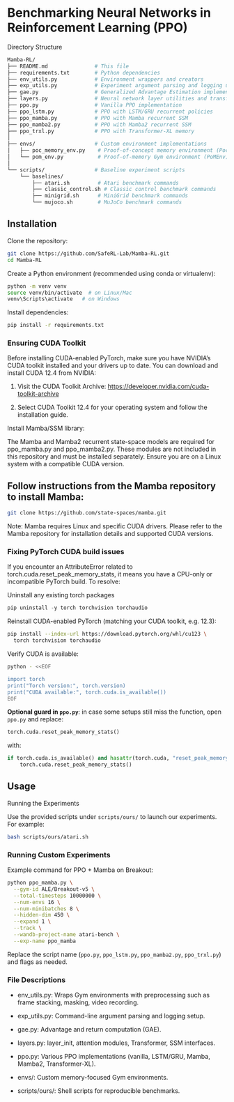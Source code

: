 # Benchmarking Neural Networks in Reinforcement Learning (PPO)

Directory Structure

```bash
Mamba-RL/
├── README.md               # This file
├── requirements.txt        # Python dependencies
├── env_utils.py            # Environment wrappers and creators
├── exp_utils.py            # Experiment argument parsing and logging utilities
├── gae.py                  # Generalized Advantage Estimation implementation
├── layers.py               # Neural network layer utilities and transformer modules
├── ppo.py                  # Vanilla PPO implementation
├── ppo_lstm.py             # PPO with LSTM/GRU recurrent policies
├── ppo_mamba.py            # PPO with Mamba recurrent SSM
├── ppo_mamba2.py           # PPO with Mamba2 recurrent SSM
├── ppo_trxl.py             # PPO with Transformer-XL memory
│
├── envs/                   # Custom environment implementations
│   ├── poc_memory_env.py    # Proof-of-concept memory environment (PocMemoryEnv)
│   └── pom_env.py           # Proof-of-memory Gym environment (PoMEnv)
│
└── scripts/                # Baseline experiment scripts
    └── baselines/
        ├── atari.sh         # Atari benchmark commands
        ├── classic_control.sh # Classic control benchmark commands
        ├── minigrid.sh      # MiniGrid benchmark commands
        └── mujoco.sh        # MuJoCo benchmark commands
```

## Installation

Clone the repository:

```bash
git clone https://github.com/SafeRL-Lab/Mamba-RL.git
cd Mamba-RL
```

Create a Python environment (recommended using conda or virtualenv):

```bash
python -m venv venv
source venv/bin/activate  # on Linux/Mac
venv\Scripts\activate   # on Windows
```

Install dependencies:

```bash
pip install -r requirements.txt
```

### Ensuring CUDA Toolkit

Before installing CUDA-enabled PyTorch, make sure you have NVIDIA’s CUDA toolkit installed and your drivers up to date. You can download and install CUDA 12.4 from NVIDIA:

1. Visit the CUDA Toolkit Archive: https://developer.nvidia.com/cuda-toolkit-archive

2. Select CUDA Toolkit 12.4 for your operating system and follow the installation guide.

Install Mamba/SSM library:

The Mamba and Mamba2 recurrent state-space models are required for ppo_mamba.py and ppo_mamba2.py. These modules are not included in this repository and must be installed separately. Ensure you are on a Linux system with a compatible CUDA version.

## Follow instructions from the Mamba repository to install Mamba:

```bash
git clone https://github.com/state-spaces/mamba.git
```

Note: Mamba requires Linux and specific CUDA drivers. Please refer to the Mamba repository for installation details and supported CUDA versions.

### Fixing PyTorch CUDA build issues

If you encounter an AttributeError related to torch.cuda.reset_peak_memory_stats, it means you have a CPU-only or incompatible PyTorch build. To resolve:

Uninstall any existing torch packages

```python
pip uninstall -y torch torchvision torchaudio
```

Reinstall CUDA-enabled PyTorch (matching your CUDA toolkit, e.g. 12.3):

```bash
pip install --index-url https://download.pytorch.org/whl/cu123 \
  torch torchvision torchaudio
```

Verify CUDA is available:

```bash
python - <<EOF

import torch
print("Torch version:", torch.version)
print("CUDA available:", torch.cuda.is_available())
EOF
```


**Optional guard in `ppo.py`**: in case some setups still miss the function, open `ppo.py` and replace:
```python
torch.cuda.reset_peak_memory_stats()
```

with:

```python
if torch.cuda.is_available() and hasattr(torch.cuda, "reset_peak_memory_stats"):
    torch.cuda.reset_peak_memory_stats()
```

## Usage

Running the Experiments

Use the provided scripts under `scripts/ours/` to launch our experiments. For example:

```bash
bash scripts/ours/atari.sh
```

### Running Custom Experiments

Example command for PPO + Mamba on Breakout:

```bash
python ppo_mamba.py \
  --gym-id ALE/Breakout-v5 \
  --total-timesteps 10000000 \
  --num-envs 16 \
  --num-minibatches 8 \
  --hidden-dim 450 \
  --expand 1 \
  --track \
  --wandb-project-name atari-bench \
  --exp-name ppo_mamba
```

Replace the script name (`ppo.py`, `ppo_lstm.py`, `ppo_mamba2.py`, `ppo_trxl.py`) and flags as needed.

### File Descriptions

- env_utils.py: Wraps Gym environments with preprocessing such as frame stacking, masking, video recording.

- exp_utils.py: Command-line argument parsing and logging setup.

- gae.py: Advantage and return computation (GAE).

- layers.py: layer_init, attention modules, Transformer, SSM interfaces.

- ppo.py: Various PPO implementations (vanilla, LSTM/GRU, Mamba, Mamba2, Transformer-XL).

- envs/: Custom memory-focused Gym environments.

- scripts/ours/: Shell scripts for reproducible benchmarks.
